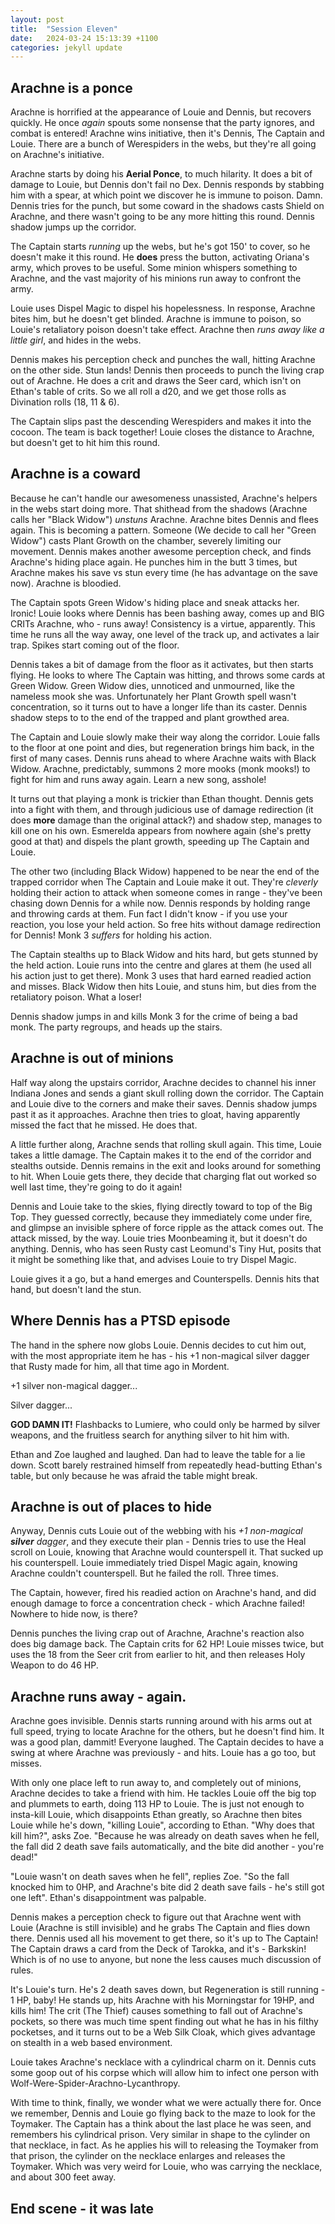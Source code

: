 ```yaml
---
layout: post
title:  "Session Eleven"
date:   2024-03-24 15:13:39 +1100
categories: jekyll update
---
```

## Arachne is a ponce

Arachne is horrified at the appearance of Louie and Dennis, but recovers quickly.  He once _again_ spouts some nonsense that the party ignores, and combat is entered!  Arachne wins initiative, then it's Dennis, The Captain and Louie.  There are a bunch of Werespiders in the webs, but they're all going on Arachne's initiative.

Arachne starts by doing his **Aerial Ponce**, to much hilarity.  It does a bit of damage to Louie, but Dennis don't fail no Dex.  Dennis responds by stabbing him with a spear, at which point we discover he is immune to poison.  Damn.  Dennis tries for the punch, but some coward in the shadows casts Shield on Arachne, and there wasn't going to be any more hitting this round.  Dennis shadow jumps up the corridor.

The Captain starts _running_ up the webs, but he's got 150' to cover, so he doesn't make it this round.  He **does** press the button, activating Oriana's army, which proves to be useful.  Some minion whispers something to Arachne, and the vast majority of his minions run away to confront the army.

Louie uses Dispel Magic to dispel his hopelessness.  In response, Arachne bites him, but he doesn't get blinded.  Arachne is immune to poison, so Louie's retaliatory poison doesn't take effect.  Arachne then _runs away like a little girl_, and hides in the webs.

Dennis makes his perception check and punches the wall, hitting Arachne on the other side.  Stun lands!  Dennis then proceeds to punch the living crap out of Arachne.  He does a crit and draws the Seer card, which isn't on Ethan's table of crits.  So we all roll a d20, and we get those rolls as Divination rolls (18, 11 & 6).

The Captain slips past the descending Werespiders and makes it into the cocoon.  The team is back together!  Louie closes the distance to Arachne, but doesn't get to hit him this round.

## Arachne is a coward

Because he can't handle our awesomeness unassisted, Arachne's helpers in the webs start doing more. That shithead from the shadows (Arachne calls her "Black Widow") _unstuns_ Arachne.  Arachne bites Dennis and flees again.  This is becoming a pattern.  Someone (We decide to call her "Green Widow") casts Plant Growth on the chamber, severely limiting our movement.  Dennis makes another awesome perception check, and finds Arachne's hiding place again.  He punches him in the butt 3 times, but Arachne makes his save vs stun every time (he has advantage on the save now).  Arachne is bloodied.

The Captain spots Green Widow's hiding place and sneak attacks her.  Ironic! Louie looks where Dennis has been bashing away, comes up and BIG CRITs Arachne, who - runs away!  Consistency is a virtue, apparently.  This time he runs all the way away, one level of the track up, and activates a lair trap.  Spikes start coming out of the floor.

Dennis takes a bit of damage from the floor as it activates, but then starts flying.  He looks to where The Captain was hitting, and throws some cards at Green Widow.  Green Widow dies, unnoticed and unmourned, like the nameless mook she was.  Unfortunately her Plant Growth spell wasn't concentration, so it turns out to have a longer life than its caster. Dennis shadow steps to to the end of the trapped and plant growthed area.

The Captain and Louie slowly make their way along the corridor.  Louie falls to the floor at one point and dies, but regeneration brings him back, in the first of many cases. Dennis runs ahead to where Arachne waits with Black Widow.  Arachne, predictably, summons 2 more mooks (monk mooks!) to fight for him and runs away again.  Learn a new song, asshole!

It turns out that playing a monk is trickier than Ethan thought.  Dennis gets into a fight with them, and through judicious use of damage redirection (it does **more** damage than the original attack?) and shadow step, manages to kill one on his own.  Esmerelda appears from nowhere again (she's pretty good at that) and dispels the plant growth, speeding up The Captain and Louie.

The other two (including Black Widow) happened to be near the end of the trapped corridor when The Captain and Louie make it out.  They're _cleverly_ holding their action to attack when someone comes in range - they've been chasing down Dennis for a while now.  Dennis responds by holding range and throwing cards at them.  Fun fact I didn't know - if you use your reaction, you lose your held action.  So free hits without damage redirection for Dennis!  Monk 3 _suffers_ for holding his action.

The Captain stealths up to Black Widow and hits hard, but gets stunned by the held action.  Louie runs into the centre and glares at them (he used all his action just to get there).  Monk 3 uses that hard earned readied action and misses.  Black Widow then hits Louie, and stuns him, but dies from the retaliatory poison.  What a loser!

Dennis shadow jumps in and kills Monk 3 for the crime of being a bad monk.  The party regroups, and heads up the stairs.

## Arachne is out of minions

Half way along the upstairs corridor, Arachne decides to channel his inner Indiana Jones and sends a giant skull rolling down the corridor.  The Captain and Louie dive to the corners and make their saves.  Dennis shadow jumps past it as it approaches.  Arachne then tries to gloat, having apparently missed the fact that he missed.  He does that.

A little further along, Arachne sends that rolling skull again.  This time, Louie takes a little damage.  The Captain makes it to the end of the corridor and stealths outside.  Dennis remains in the exit and looks around for something to hit.  When Louie gets there, they decide that charging flat out worked so well last time, they're going to do it again!

Dennis and Louie take to the skies, flying directly toward to top of the Big Top.  They guessed correctly, because they immediately come under fire, and glimpse an invisible sphere of force ripple as the attack comes out.  The attack missed, by the way.  Louie tries Moonbeaming it, but it doesn't do anything.  Dennis, who has seen Rusty cast Leomund's Tiny Hut, posits that it might be something like that, and advises Louie to try Dispel Magic.

Louie gives it a go, but a hand emerges and Counterspells.  Dennis hits that hand, but doesn't land the stun.

## Where Dennis has a PTSD episode

The hand in the sphere now globs Louie.  Dennis decides to cut him out, with the most appropriate item he has - his +1 non-magical silver dagger that Rusty made for him, all that time ago in Mordent.

+1 silver non-magical dagger...

Silver dagger...

**GOD DAMN IT!**  Flashbacks to Lumiere, who could only be harmed by silver weapons, and the fruitless search for anything silver to hit him with.

Ethan and Zoe laughed and laughed. Dan had to leave the table for a lie down. Scott barely restrained himself from repeatedly head-butting Ethan's table, but only because he was afraid the table might break.

## Arachne is out of places to hide

Anyway, Dennis cuts Louie out of the webbing with his _+1 non-magical **silver** dagger_, and they execute their plan - Dennis tries to use the Heal scroll on Louie, knowing that Arachne would counterspell it.  That sucked up his counterspell. Louie immediately tried Dispel Magic again, knowing Arachne couldn't counterspell.  But he failed the roll.  Three times.

The Captain, however, fired his readied action on Arachne's hand, and did enough damage to force a concentration check - which Arachne failed!  Nowhere to hide now, is there?

Dennis punches the living crap out of Arachne, Arachne's reaction also does big damage back.  The Captain crits for 62 HP!  Louie misses twice, but uses the 18 from the Seer crit from earlier to hit, and then releases Holy Weapon to do 46 HP.

## Arachne runs away - again.

Arachne goes invisible.  Dennis starts running around with his arms out at full speed, trying to locate Arachne for the others, but he doesn't find him. It was a good plan, dammit!  Everyone laughed. The Captain decides to have a swing at where Arachne was previously - and hits.  Louie has a go too, but misses.

With only one place left to run away to, and completely out of minions, Arachne decides to take a friend with him.  He tackles Louie off the big top and plummets to earth, doing 113 HP to Louie.  The is just not enough to insta-kill Louie, which disappoints Ethan greatly, so Arachne then bites Louie while he's down, "killing Louie", according to Ethan.  "Why does that kill him?", asks Zoe.  "Because he was already on death saves when he fell, the fall did 2 death save fails automatically, and the bite did another - you're dead!"

"Louie wasn't on death saves when he fell", replies Zoe.  "So the fall knocked him to 0HP, and Arachne's bite did 2 death save fails - he's still got one left".  Ethan's disappointment was palpable.

Dennis makes a perception check to figure out that Arachne went with Louie (Arachne is still invisible) and he grabs The Captain and flies down there.  Dennis used all his movement to get there, so it's up to The Captain!  The Captain draws a card from the Deck of Tarokka, and it's - Barkskin!  Which is of no use to anyone, but none the less causes much discussion of rules.

It's Louie's turn.  He's 2 death saves down, but Regeneration is still running - 1 HP, baby!  He stands up, hits Arachne with his Morningstar for 19HP, and kills him!  The crit (The Thief) causes something to fall out of Arachne's pockets, so there was much time spent finding out what he has in his filthy pocketses, and it turns out to be a Web Silk Cloak, which gives advantage on stealth in a web based environment.

Louie takes Arachne's necklace with a cylindrical charm on it. Dennis cuts some goop out of his corpse which will allow him to infect one person with Wolf-Were-Spider-Arachno-Lycanthropy.

With time to think, finally, we wonder what we were actually there for.  Once we remember, Dennis and Louie go flying back to the maze to look for the Toymaker.  The Captain has a think about the last place he was seen, and remembers his cylindrical prison.  Very similar in shape to the cylinder on that necklace, in fact.  As he applies his will to releasing the Toymaker from that prison, the cylinder on the necklace enlarges and releases the Toymaker.  Which was very weird for Louie, who was carrying the necklace, and about 300 feet away.

## End scene - it was late
